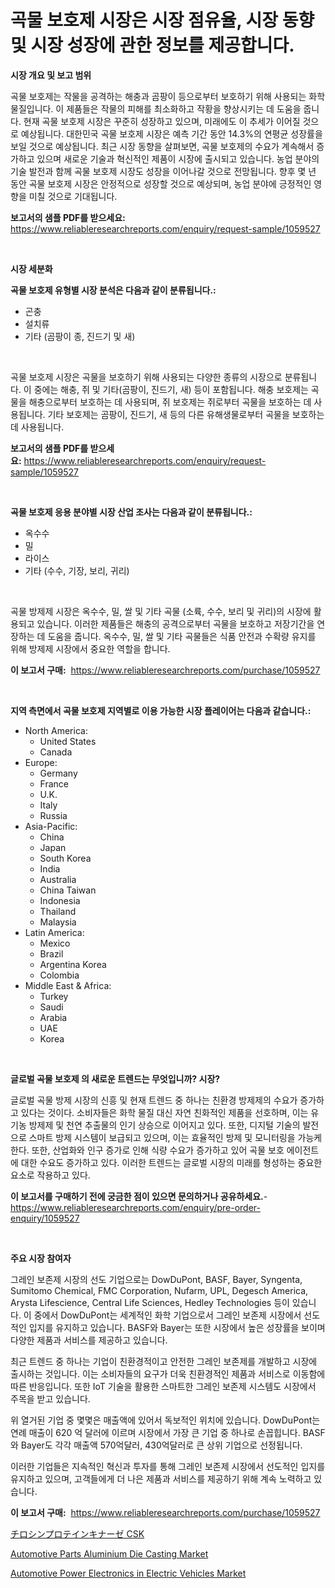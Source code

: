 <p><h1>곡물 보호제 시장은 시장 점유율, 시장 동향 및 시장 성장에 관한 정보를 제공합니다.</h1></p><p><strong>시장 개요 및 보고 범위</strong></p>
<p><p>곡물 보호제는 작물을 공격하는 해충과 곰팡이 등으로부터 보호하기 위해 사용되는 화학물질입니다. 이 제품들은 작물의 피해를 최소화하고 작황을 향상시키는 데 도움을 줍니다. 현재 곡물 보호제 시장은 꾸준히 성장하고 있으며, 미래에도 이 추세가 이어질 것으로 예상됩니다. 대한민국 곡물 보호제 시장은 예측 기간 동안 14.3%의 연평균 성장률을 보일 것으로 예상됩니다. 최근 시장 동향을 살펴보면, 곡물 보호제의 수요가 계속해서 증가하고 있으며 새로운 기술과 혁신적인 제품이 시장에 출시되고 있습니다. 농업 분야의 기술 발전과 함께 곡물 보호제 시장도 성장을 이어나갈 것으로 전망됩니다. 향후 몇 년 동안 곡물 보호제 시장은 안정적으로 성장할 것으로 예상되며, 농업 분야에 긍정적인 영향을 미칠 것으로 기대됩니다.</p></p>
<p><strong>보고서의 샘플 PDF를 받으세요:</strong> <a href="https://www.reliableresearchreports.com/enquiry/request-sample/1059527">https://www.reliableresearchreports.com/enquiry/request-sample/1059527</a></p>
<p>&nbsp;</p>
<p><strong>시장 세분화</strong></p>
<p><strong>곡물 보호제 유형별 시장 분석은 다음과 같이 분류됩니다.:</strong></p>
<p><ul><li>곤충</li><li>설치류</li><li>기타 (곰팡이 종, 진드기 및 새)</li></ul></p>
<p>&nbsp;</p>
<p><p>곡물 보호제 시장은 곡물을 보호하기 위해 사용되는 다양한 종류의 시장으로 분류됩니다. 이 중에는 해충, 쥐 및 기타(곰팡이, 진드기, 새) 등이 포함됩니다. 해충 보호제는 곡물을 해충으로부터 보호하는 데 사용되며, 쥐 보호제는 쥐로부터 곡물을 보호하는 데 사용됩니다. 기타 보호제는 곰팡이, 진드기, 새 등의 다른 유해생물로부터 곡물을 보호하는 데 사용됩니다.</p></p>
<p><strong>보고서의 샘플 PDF를 받으세요:</strong>&nbsp;<a href="https://www.reliableresearchreports.com/enquiry/request-sample/1059527">https://www.reliableresearchreports.com/enquiry/request-sample/1059527</a></p>
<p>&nbsp;</p>
<p><strong> 곡물 보호제 응용 분야별 시장 산업 조사는 다음과 같이 분류됩니다.:</strong></p>
<p><ul><li>옥수수</li><li>밀</li><li>라이스</li><li>기타 (수수, 기장, 보리, 귀리)</li></ul></p>
<p>&nbsp;</p>
<p><p>곡물 방제제 시장은 옥수수, 밀, 쌀 및 기타 곡물 (소륙, 수수, 보리 및 귀리)의 시장에 활용되고 있습니다. 이러한 제품들은 해충의 공격으로부터 곡물을 보호하고 저장기간을 연장하는 데 도움을 줍니다. 옥수수, 밀, 쌀 및 기타 곡물들은 식품 안전과 수확량 유지를 위해 방제제 시장에서 중요한 역할을 합니다.</p></p>
<p><strong>이 보고서 구매:</strong>&nbsp; <a href="https://www.reliableresearchreports.com/purchase/1059527">https://www.reliableresearchreports.com/purchase/1059527</a></p>
<p>&nbsp;</p>
<p><strong>지역 측면에서 곡물 보호제 지역별로 이용 가능한 시장 플레이어는 다음과 같습니다.:</strong></p>
<p><ul>
    <li>
        North America:
        <ul>
            <li>United States</li>
            <li>Canada</li>
        </ul>
    </li>
    <li>
        Europe:
        <ul>
            <li>Germany</li>
            <li>France</li>
            <li>U.K.</li>
            <li>Italy</li>
            <li>Russia</li>
        </ul>
    </li>
    <li>
        Asia-Pacific:
        <ul>
            <li>China</li>
            <li>Japan</li>
            <li>South Korea</li>
            <li>India</li>
            <li>Australia</li>
            <li>China Taiwan</li>
            <li>Indonesia</li>
            <li>Thailand</li>
            <li>Malaysia</li>
        </ul>
    </li>
    <li>
        Latin America:
        <ul>
            <li>Mexico</li>
            <li>Brazil</li>
            <li>Argentina Korea</li>
            <li>Colombia</li>
        </ul>
    </li>
    <li>
        Middle East & Africa:
        <ul>
            <li>Turkey</li>
            <li>Saudi</li>
            <li>Arabia</li>
            <li>UAE</li>
            <li>Korea</li>
        </ul>
    </li>
    </ul></p>
<p>&nbsp;</p>
<p><strong>글로벌 곡물 보호제 의 새로운 트렌드는 무엇입니까? 시장?</strong></p>
<p><p>글로벌 곡물 방제 시장의 신흥 및 현재 트렌드 중 하나는 친환경 방제제의 수요가 증가하고 있다는 것이다. 소비자들은 화학 물질 대신 자연 친화적인 제품을 선호하며, 이는 유기농 방제제 및 천연 추출물의 인기 상승으로 이어지고 있다. 또한, 디지털 기술의 발전으로 스마트 방제 시스템이 보급되고 있으며, 이는 효율적인 방제 및 모니터링을 가능케 한다. 또한, 산업화와 인구 증가로 인해 식량 수요가 증가하고 있어 곡물 보호 에이전트에 대한 수요도 증가하고 있다. 이러한 트렌드는 글로벌 시장의 미래를 형성하는 중요한 요소로 작용하고 있다.</p></p>
<p><strong>이 보고서를 구매하기 전에 궁금한 점이 있으면 문의하거나 공유하세요.</strong>- <a href="https://www.reliableresearchreports.com/enquiry/pre-order-enquiry/1059527">https://www.reliableresearchreports.com/enquiry/pre-order-enquiry/1059527</a></p>
<p>&nbsp;</p>
<p><strong>주요 시장 참여자</strong></p>
<p><p>그레인 보존제 시장의 선도 기업으로는 DowDuPont, BASF, Bayer, Syngenta, Sumitomo Chemical, FMC Corporation, Nufarm, UPL, Degesch America, Arysta Lifescience, Central Life Sciences, Hedley Technologies 등이 있습니다. 이 중에서 DowDuPont는 세계적인 화학 기업으로서 그레인 보존제 시장에서 선도적인 입지를 유지하고 있습니다. BASF와 Bayer는 또한 시장에서 높은 성장률을 보이며 다양한 제품과 서비스를 제공하고 있습니다.</p><p>최근 트렌드 중 하나는 기업이 친환경적이고 안전한 그레인 보존제를 개발하고 시장에 출시하는 것입니다. 이는 소비자들의 요구가 더욱 친환경적인 제품과 서비스로 이동함에 따른 반응입니다. 또한 IoT 기술을 활용한 스마트한 그레인 보존제 시스템도 시장에서 주목을 받고 있습니다.</p><p>위 열거된 기업 중 몇몇은 매출액에 있어서 독보적인 위치에 있습니다. DowDuPont는 연례 매출이 620 억 달러에 이르며 시장에서 가장 큰 기업 중 하나로 손꼽힙니다. BASF와 Bayer도 각각 매출액 570억달러, 430억달러로 큰 상위 기업으로 선정됩니다.</p><p>이러한 기업들은 지속적인 혁신과 투자를 통해 그레인 보존제 시장에서 선도적인 입지를 유지하고 있으며, 고객들에게 더 나은 제품과 서비스를 제공하기 위해 계속 노력하고 있습니다.</p></p>
<p><strong>이 보고서 구매:</strong>&nbsp;&nbsp;<a href="https://www.reliableresearchreports.com/purchase/1059527">https://www.reliableresearchreports.com/purchase/1059527</a></p>
<p><p><a href="https://github.com/SarahFahey88/Market-Research-Report-List-1/blob/main/21943686226.md">チロシンプロテインキナーゼ CSK</a></p><p><a href="https://full-wildebeest-80b.notion.site/Automotive-Parts-Aluminium-Die-Casting-Market-Size-Market-Share-and-Global-Market-Analysis-Report--8bf77ab2596c4f5db6b43d3d5815be2c">Automotive Parts Aluminium Die Casting Market</a></p><p><a href="https://pretty-mail-caf.notion.site/Automotive-Power-Electronics-in-Electric-Vehicles-Market-Offer-Valuable-Insights-into-Market-Size-M-ec2b1f4bd1854922bf4707f4c4bd744f">Automotive Power Electronics in Electric Vehicles Market</a></p></p>
